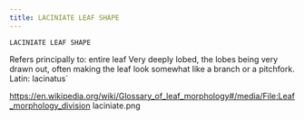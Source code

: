 ```yaml
---
title: LACINIATE LEAF SHAPE
---
```

`LACINIATE LEAF SHAPE`

Refers principally to: entire leaf
Very deeply lobed, the lobes being very drawn out, often making the leaf look somewhat like a branch or a pitchfork.
Latin: lacinatus`

https://en.wikipedia.org/wiki/Glossary_of_leaf_morphology#/media/File:Leaf_morphology_division laciniate.png